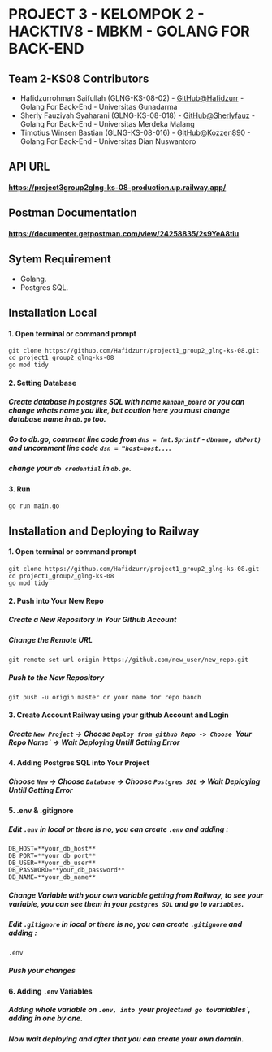 # PROJECT 3 - KELOMPOK 2 - HACKTIV8 - MBKM - GOLANG FOR BACK-END

## Team 2-KS08 Contributors
* Hafidzurrohman Saifullah (GLNG-KS-08-02) - [GitHub@Hafidzurr](https://github.com/Hafidzurr) - Golang For Back-End - Universitas Gunadarma
* Sherly Fauziyah Syaharani (GLNG-KS-08-018) - [GitHub@Sherlyfauz](https://github.com/Sherlyfauz) - Golang For Back-End - Universitas Merdeka Malang 
* Timotius Winsen Bastian (GLNG-KS-08-016) - [GitHub@Kozzen890](https://github.com/Kozzen890) - Golang For Back-End - Universitas Dian Nuswantoro 
##
##
## API URL 
#### https://project3group2glng-ks-08-production.up.railway.app/
##
## Postman Documentation
#### https://documenter.getpostman.com/view/24258835/2s9YeA8tiu
##
## Sytem Requirement
* Golang.
* Postgres SQL.
## Installation Local
#### 1. Open terminal or command prompt
```
git clone https://github.com/Hafidzurr/project1_group2_glng-ks-08.git
cd project1_group2_glng-ks-08
go mod tidy
```
#### 2. Setting Database 

##### Create database in postgres SQL with name `kanban_board` or you can change whats name you like, but coution here you must change database name in `db.go` too.

##### Go to db.go, comment line code from `dns = fmt.Sprintf` - `dbname, dbPort)` and uncomment line code `dsn = "host=host...`.

##### change your `db credential` in `db.go`.


#### 3. Run 
```
go run main.go
```
## Installation and Deploying to Railway
#### 1. Open terminal or command prompt
```
git clone https://github.com/Hafidzurr/project1_group2_glng-ks-08.git
cd project1_group2_glng-ks-08
go mod tidy
```
#### 2. Push into Your New Repo
##### Create a New Repository in Your Github Account
##### Change the Remote URL
```
git remote set-url origin https://github.com/new_user/new_repo.git
```
##### Push to the New Repository 
```
git push -u origin master or your name for repo banch
```
#### 3. Create Account Railway using your github Account and Login
##### Create `New Project` -> Choose `Deploy from github Repo -> Choose `Your Repo Name` -> Wait Deploying Untill Getting Error

#### 4. Adding Postgres SQL into Your Project
##### Choose `New` -> Choose `Database` -> Choose `Postgres SQL` -> Wait Deploying Untill Getting Error

#### 5. .env & .gitignore
##### Edit `.env` in local or there is no, you can create `.env` and adding : 
```
DB_HOST=**your_db_host**
DB_PORT=**your_db_port**
DB_USER=**your_db_user**
DB_PASSWORD=**your_db_password**
DB_NAME=**your_db_name**
```
##### Change Variable with your own variable getting from Railway, to see your variable, you can see them in your `postgres SQL` and go to `variables`.

#####  Edit `.gitignore` in local or there is no, you can create `.gitignore` and adding :
```
.env
```
##### Push your changes

#### 6. Adding `.env` Variables
##### Adding whole variable on `.env, into `your project` and go to `variables`, adding in one by one.
##### Now wait deploying and after that you can create your own domain.

